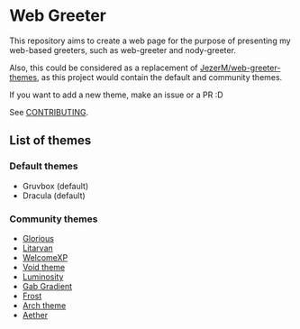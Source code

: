 # Web Greeter

This repository aims to create a web page for the purpose of presenting my web-based
greeters, such as web-greeter and nody-greeter.

Also, this could be considered as a replacement of [JezerM/web-greeter-themes][web-greeter-themes],
as this project would contain the default and community themes.

If you want to add a new theme, make an issue or a PR :D

See [CONTRIBUTING](./CONTRIBUTING.md).

## List of themes

### Default themes

- Gruvbox (default)
- Dracula (default)

### Community themes

- [Glorious](https://github.com/manilarome/lightdm-webkit2-theme-glorious)
- [Litarvan](https://github.com/Litarvan/lightdm-webkit-theme-litarvan)
- [WelcomeXP](https://github.com/mshernandez5/WelcomeXP)
- [Void theme](https://github.com/JezerM/lightdm-void-theme)
- [Luminosity](https://github.com/rda0/web-greeter-theme-luminosity)
- [Gab Gradient](https://github.com/GabrielTenma/lightdm-gab-gradient)
- [Frost](https://gitlab.com/ihciM/lightdm-frost)
- [Arch theme](https://github.com/guillaumeboehm/lightdm-web-greeter-theme-arch)
- [Aether](https://github.com/JezerM/Aether)

[web-greeter-themes]: https://github.com/JezerM/web-greeter-themes "Web Greeter Themes"
